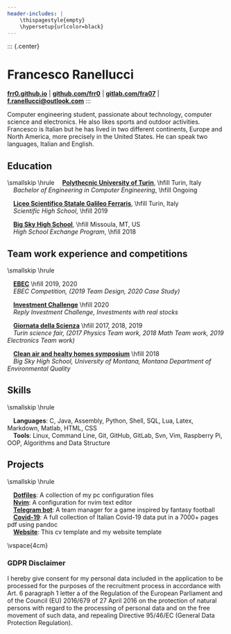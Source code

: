 ```yaml
---
header-includes: |
    \thispagestyle{empty}
    \hypersetup{urlcolor=black}
---
```


::: {.center}
# Francesco Ranellucci
[**frr0.github.io**](https://frr0.github.io/) |
[**github.com/frr0**](https://github.com/frr0) | 
[**gitlab.com/fra07**](https://gitlab.com/fra07) | 
[**f.ranellucci@outlook.com**](mailto:f.ranellucci@outlook.com) 
:::

Computer engineering student, passionate about technology, computer science and electronics. He also likes sports and outdoor activities. Francesco is Italian but he has lived in two different continents, Europe and North America, more precisely in the United States. He can speak two languages, Italian and English.

## Education
\smallskip
\hrule
&emsp;[**Polythecnic University of Turin**](https://www.polito.it/index.php?lang=en), \hfill  Turin, Italy&emsp;    
&emsp;*Bachelor of Engineering in Computer Engineering*, \hfill Ongoing&emsp;    

&emsp;[**Liceo Scientifico Statale Galileo Ferraris**](https://www.liceogalfer.it/), \hfill Turin, Italy&emsp;    
&emsp;*Scientific High School*, \hfill 2019&emsp;    

&emsp;[**Big Sky High School**](https://www.mcpsmt.org/bigsky), \hfill Missoula, MT, US&emsp;    
&emsp;*High School Exchange Program*, \hfill 2018&emsp;    

## Team work experience and competitions
\smallskip
\hrule

&emsp;[**EBEC**](https://gitlab.com/fra07/Giornata_della_Scienza_2017-2018-2019/-/tree/main/EBEC) \hfill  2019, 2020&emsp;  
&emsp;*EBEC Competition, (2019 Team Design, 2020 Case Study)*

&emsp;[**Investment Challenge**](https://gitlab.com/fra07/Giornata_della_Scienza_2017-2018-2019/-/tree/main/Investment_challenge) \hfill 2020&emsp;  
&emsp;*Reply Investment Challenge, Investments with real stocks*

&emsp;[**Giornata della Scienza**](https://gitlab.com/fra07/Giornata_della_Scienza_2017-2018-2019/-/tree/main/Giornata-della-scienza) \hfill 2017, 2018, 2019&emsp;  
&emsp;*Turin science fair, (2017 Physics Team work, 2018 Math Team work, 2019 Electronics Team work)*

&emsp;[**Clean air and healty homes symposium**](https://gitlab.com/fra07/Giornata_della_Scienza_2017-2018-2019/-/tree/main/2018%20Clean%20air%20and%20healty%20homes%20symposium) \hfill 2018&emsp;  
&emsp;*Big Sky High School, University of Montana, Montana Department of Environmental Quality*

## Skills
\smallskip
\hrule

&emsp;**Languages**: C, Java, Assembly, Python, Shell, SQL, Lua, Latex, Markdown, Matlab, HTML, CSS  
&emsp;**Tools**: Linux, Command Line, Git, GitHub, GitLab, Svn, Vim, Raspberry Pi, OOP, Algorithms and Data Structure

## Projects
\smallskip
\hrule

&emsp;[**Dotfiles**](https://github.com/frr0/Dotfiles): A collection of my pc configuration files  
&emsp;[**Nvim**](https://github.com/frr0/nvim): A configuration for nvim text editor  
&emsp;[**Telegram bot**](https://github.com/frr0/Fantacitorio-bot): A team manager for a game inspired by fantasy football    
&emsp;[**Covid-19**](https://github.com/frr0/Covid19): A full collection of Italian Covid-19 data put in a 7000+ pages pdf using pandoc   
&emsp;[**Website**](https://github.com/frr0/cv_and_ws): This cv template and my website template   

\vspace{4cm}

### GDPR Disclaimer

 I hereby give consent for my personal data included in the application to be processed for the purposes of the recruitment process in accordance with Art. 6 paragraph 1 letter a of the Regulation of the European Parliament and of the Council (EU) 2016/679 of 27 April 2016 on the protection of natural persons with regard to the processing of personal data and on the free movement of such data, and repealing Directive 95/46/EC (General Data Protection Regulation).
